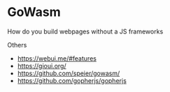 # GoWasm
How do you build webpages without a JS frameworks

Others
- https://webui.me/#features
- https://gioui.org/
- https://github.com/speier/gowasm/
- https://github.com/gopherjs/gopherjs